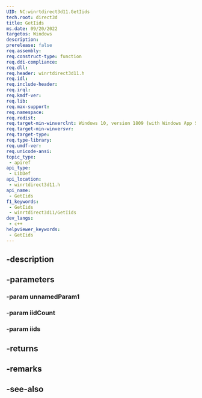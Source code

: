 ```yaml
---
UID: NC:winrtdirect3d11.GetIids
tech.root: direct3d
title: GetIids
ms.date: 09/20/2022
targetos: Windows
description: 
prerelease: false
req.assembly: 
req.construct-type: function
req.ddi-compliance: 
req.dll: 
req.header: winrtdirect3d11.h
req.idl: 
req.include-header: 
req.irql: 
req.kmdf-ver: 
req.lib: 
req.max-support: 
req.namespace: 
req.redist: 
req.target-min-winverclnt: Windows 10, version 1809 (with Windows App SDK 1.0 or later)
req.target-min-winversvr: 
req.target-type: 
req.type-library: 
req.umdf-ver: 
req.unicode-ansi: 
topic_type:
 - apiref
api_type:
 - LibDef
api_location:
 - winrtdirect3d11.h
api_name:
 - GetIids
f1_keywords:
 - GetIids
 - winrtdirect3d11/GetIids
dev_langs:
 - c++
helpviewer_keywords:
 - GetIids
---
```


## -description

## -parameters

### -param unnamedParam1

### -param iidCount

### -param iids

## -returns

## -remarks

## -see-also

